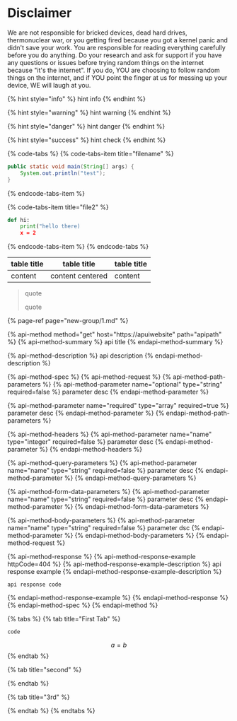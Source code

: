 # Disclaimer

We are not responsible for bricked devices, dead hard drives, thermonuclear war, or you getting fired because you got a kernel panic and didn't save your work. You are responsible for reading everything carefully before you do anything. Do your research and ask for support if you have any questions or issues before trying random things on the internet because "it's the internet". If you do, YOU are choosing to follow random things on the internet, and if YOU point the finger at us for messing up your device, WE will laugh at you.

{% hint style="info" %}
hint info
{% endhint %}

{% hint style="warning" %}
hint warning
{% endhint %}

{% hint style="danger" %}
hint danger
{% endhint %}

{% hint style="success" %}
hint check
{% endhint %}

{% code-tabs %}
{% code-tabs-item title="filename" %}
```java
public static void main(String[] args) {
    System.out.println("test");
}
```
{% endcode-tabs-item %}

{% code-tabs-item title="file2" %}
```python
def hi:
    print("hello there)
    x = 2
```
{% endcode-tabs-item %}
{% endcode-tabs %}

| table title | table title | table title |
| :--- | :---: | :--- |
| content | content centered | content |

> quote
>
> quote

{% page-ref page="new-group/1.md" %}

{% api-method method="get" host="https://apuiwebsite" path="apipath" %}
{% api-method-summary %}
api title
{% endapi-method-summary %}

{% api-method-description %}
api description
{% endapi-method-description %}

{% api-method-spec %}
{% api-method-request %}
{% api-method-path-parameters %}
{% api-method-parameter name="optional" type="string" required=false %}
parameter desc
{% endapi-method-parameter %}

{% api-method-parameter name="required" type="array" required=true %}
parameter desc
{% endapi-method-parameter %}
{% endapi-method-path-parameters %}

{% api-method-headers %}
{% api-method-parameter name="name" type="integer" required=false %}
parameter desc
{% endapi-method-parameter %}
{% endapi-method-headers %}

{% api-method-query-parameters %}
{% api-method-parameter name="name" type="string" required=false %}
parameter desc
{% endapi-method-parameter %}
{% endapi-method-query-parameters %}

{% api-method-form-data-parameters %}
{% api-method-parameter name="name" type="string" required=false %}
parameter desc
{% endapi-method-parameter %}
{% endapi-method-form-data-parameters %}

{% api-method-body-parameters %}
{% api-method-parameter name="name" type="string" required=false %}
parameter dsc
{% endapi-method-parameter %}
{% endapi-method-body-parameters %}
{% endapi-method-request %}

{% api-method-response %}
{% api-method-response-example httpCode=404 %}
{% api-method-response-example-description %}
api response example
{% endapi-method-response-example-description %}

```
api response code
```
{% endapi-method-response-example %}
{% endapi-method-response %}
{% endapi-method-spec %}
{% endapi-method %}

{% tabs %}
{% tab title="First Tab" %}
```text
code
```

$$
a = b
$$
{% endtab %}

{% tab title="second" %}

{% endtab %}

{% tab title="3rd" %}

{% endtab %}
{% endtabs %}

